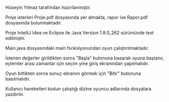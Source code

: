 Hüseyin Yılmaz tarafından hazırlanmıştır.


Proje isterleri Proje.pdf dosyasında yer almakta, rapor ise Rapor.pdf dosyasında bulunmaktadır.


Proje IntelliJ Idea ve Eclipse ile Java Version 1.8.0_262 sürümünde test edilmiştir.


Main.java dosyasındaki main fonksiyonundan oyun çalıştırılmaktadır.


İstenen değerler girildikten sonra "Başla" butonuna basarak oyuna başlanır, eylemler arası zamanlar için seçim yine giriş ekranından yapılmalıdır.


Oyun bittikten sonra sonuç ekranını görmek için "Bitir" butonuna basılmalıdır.


Kullanıcı hareketleri kodun çalıştığı dizine oyuncu adlarında dosyalara yazdırılır.

